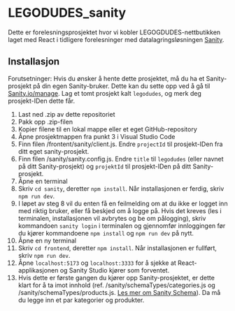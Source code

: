 # LEGODUDES_sanity
Dette er forelesningsprosjektet hvor vi kobler LEGOGDUDES-nettbutikken laget med React i tidligere forelesninger med datalagringsløsningen [Sanity](https://sanity.io).

## Installasjon
Forutsetninger: Hvis du ønsker å hente dette prosjektet, må du ha et Sanity-prosjekt på din egen Sanity-bruker. Dette kan du sette opp ved å gå til [Sanity.io/manage](https://sanity.io/manage). Lag et tomt prosjekt kalt `legodudes`, og merk deg prosjekt-IDen dette får.

1. Last ned .zip av dette repositoriet
2. Pakk opp .zip-filen
3. Kopier filene til en lokal mappe eller et eget GitHub-repository
4. Åpne prosjektmappen fra punkt 3 i Visual Studio Code
5. Finn filen /frontent/sanity/client.js. Endre `projectId` til prosjekt-IDen fra ditt eget sanity-prosjekt.
6. Finn filen /sanity/sanity.config.js. Endre `title` til `legodudes` (eller navnet på ditt Sanity-prosjekt) og `projektId` til prosjekt-IDen på ditt Sanity-prosjekt.
7. Åpne en terminal
8. Skriv `cd sanity`, deretter `npm install`. Når installasjonen er ferdig, skriv `npm run dev`.
9. I løpet av steg 8 vil du enten få en feilmelding om at du ikke er logget inn med riktig bruker, eller få beskjed om å logge på. Hvis det kreves (les i terminalen, installasjonen vil avbrytes og be om pålogging), skriv kommandoen `sanity login` i terminalen og gjennomfør innloggingen før du kjører kommandoene `npm install` og `npm run dev` på nytt.
10. Åpne en ny terminal
11. Skriv `cd frontend`, deretter `npm install`. Når installasjonen er fullført, skriv `npm run dev`.
12. Åpne `localhost:5173` og `localhost:3333` for å sjekke at React-applikasjonen og Sanity Studio kjører som forventet.
13. Hvis dette er første gangen du kjører opp Sanity-prosjektet, er dette klart for å ta imot innhold (ref. /sanity/schemaTypes/categories.js og /sanity/schemaTypes/products.js. [Les mer om Sanity Schema](https://www.sanity.io/docs/schema-types)). Da må du legge inn et par kategorier og produkter.